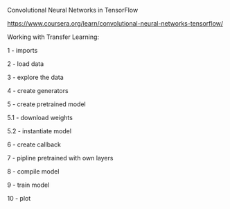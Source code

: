 Convolutional Neural Networks in TensorFlow

https://www.coursera.org/learn/convolutional-neural-networks-tensorflow/  


Working with Transfer Learning:  

1 - imports  

2 - load data   

3 - explore the data  

4 - create generators  

5 - create pretrained model  

  5.1 - download weights  
  
  5.2 - instantiate model  
  
6 - create callback  

7 - pipline pretrained with own layers  

8 - compile model  

9 - train model  

10 - plot
